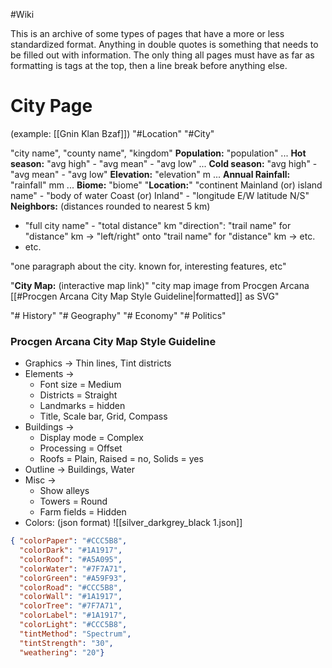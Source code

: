 #Wiki 

This is an archive of some types of pages that have a more or less standardized format. Anything in double quotes is something that needs to be filled out with information. The only thing all pages must have as far as formatting is tags at the top, then a line break before anything else.
# City Page
(example: [[Gnin Klan Bzaf]])
"#Location" "#City"

"city name", "county name", "kingdom"
**Population:** "population" ... **Hot season:** "avg high" - "avg mean" - "avg low" ... **Cold season:** "avg high" - "avg mean" - "avg low"
**Elevation:** "elevation" m ... **Annual Rainfall:** "rainfall" mm ... **Biome:** "biome"
"**Location:**" "continent Mainland (or) island name" - "body of water Coast (or) Inland" - "longitude E/W latitude N/S"
**Neighbors:**  (distances rounded to nearest 5 km)
- "full city name" - "total distance" km "direction": "trail name" for "distance" km -> "left/right" onto "trail name" for "distance" km -> etc.
- etc.

"one paragraph about the city. known for, interesting features, etc"

"**City Map:** (interactive map link)"
"city map image from Procgen Arcana [[#Procgen Arcana City Map Style Guideline|formatted]] as SVG"

"# History"
"# Geography"
"# Economy"
"# Politics"
### Procgen Arcana City Map Style Guideline
- Graphics -> Thin lines, Tint districts
- Elements ->
	- Font size = Medium
	- Districts = Straight
	- Landmarks = hidden
	- Title, Scale bar, Grid, Compass
- Buildings -> 
	- Display mode = Complex
	- Processing = Offset
	- Roofs = Plain, Raised = no, Solids = yes
- Outline -> Buildings, Water
- Misc -> 
	- Show alleys
	- Towers = Round
	- Farm fields = Hidden
- Colors: (json format) ![[silver_darkgrey_black 1.json]]
```json
{ "colorPaper": "#CCC5B8",
  "colorDark": "#1A1917",
  "colorRoof": "#A5A095",
  "colorWater": "#7F7A71",
  "colorGreen": "#A59F93",
  "colorRoad": "#CCC5B8",
  "colorWall": "#1A1917",
  "colorTree": "#7F7A71",
  "colorLabel": "#1A1917",
  "colorLight": "#CCC5B8",
  "tintMethod": "Spectrum",
  "tintStrength": "30",
  "weathering": "20"}
```

